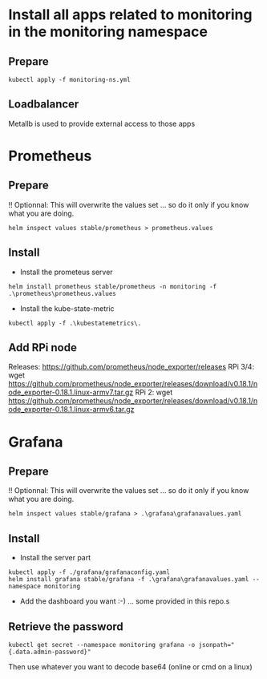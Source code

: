 # Install all apps related to monitoring in the monitoring namespace

## Prepare
```
kubectl apply -f monitoring-ns.yml
```

## Loadbalancer
Metallb is used to provide external access to those apps

# Prometheus

## Prepare
!! Optionnal: This will overwrite the values set ... so do it only if you know what you are doing.
```
helm inspect values stable/prometheus > prometheus.values
```

## Install
* Install the prometeus server
```
helm install prometheus stable/prometheus -n monitoring -f .\prometheus\prometheus.values
```

* Install the kube-state-metric
```
kubectl apply -f .\kubestatemetrics\.
```

## Add RPi node
Releases: https://github.com/prometheus/node_exporter/releases
RPi 3/4: wget https://github.com/prometheus/node_exporter/releases/download/v0.18.1/node_exporter-0.18.1.linux-armv7.tar.gz
RPi 2: wget https://github.com/prometheus/node_exporter/releases/download/v0.18.1/node_exporter-0.18.1.linux-armv6.tar.gz

# Grafana

## Prepare
!! Optionnal: This will overwrite the values set ... so do it only if you know what you are doing.
```
helm inspect values stable/grafana > .\grafana\grafanavalues.yaml
```

## Install
* Install the server part
```
kubectl apply -f ./grafana/grafanaconfig.yaml
helm install grafana stable/grafana -f .\grafana\grafanavalues.yaml --namespace monitoring
```

* Add the dashboard you want :-) ... some provided in this repo.s

## Retrieve the password
```
kubectl get secret --namespace monitoring grafana -o jsonpath="{.data.admin-password}"
```
Then use whatever you want to decode base64 (online or cmd on a linux)
